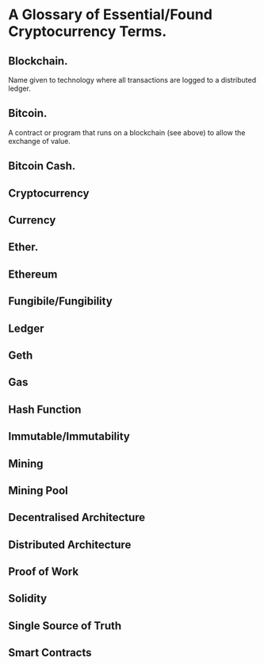 # A Glossary of Essential/Found Cryptocurrency Terms.

## Blockchain.
Name given to technology where all transactions are logged to a distributed ledger.

## Bitcoin.

A contract or program that runs on a blockchain (see above) to allow the exchange of value.

## Bitcoin Cash.

## Cryptocurrency

## Currency

## Ether.

## Ethereum

## Fungibile/Fungibility

## Ledger

## Geth

## Gas

## Hash Function

## Immutable/Immutability

## Mining

## Mining Pool

## Decentralised Architecture

## Distributed Architecture

## Proof of Work

## Solidity

## Single Source of Truth

## Smart Contracts

